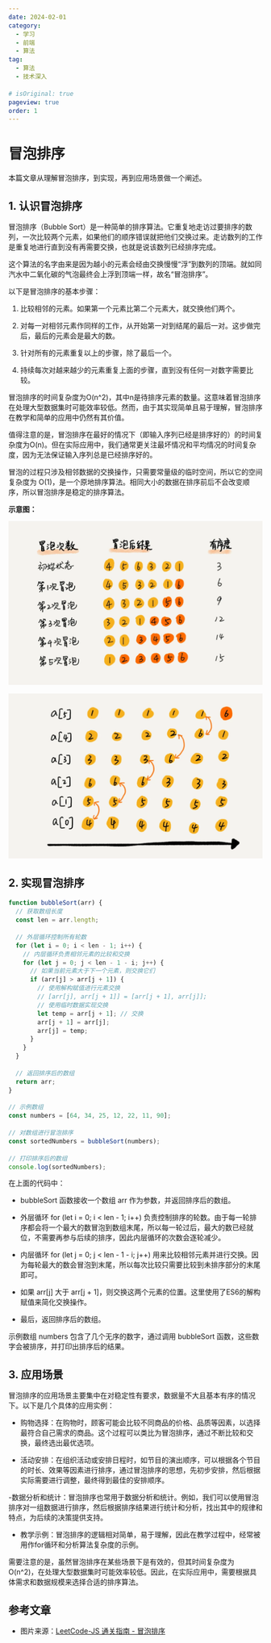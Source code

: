 ```yaml
---
date: 2024-02-01
category:
  - 学习
  - 前端
  - 算法
tag:
  - 算法
  - 技术深入

# isOriginal: true
pageview: true
order: 1
---
```


# **冒泡排序**

本篇文章从理解冒泡排序，到实现，再到应用场景做一个阐述。
<!-- more -->

## 1. 认识冒泡排序

冒泡排序（Bubble Sort）是一种简单的排序算法。它重复地走访过要排序的数列，一次比较两个元素，如果他们的顺序错误就把他们交换过来。走访数列的工作是重复地进行直到没有再需要交换，也就是说该数列已经排序完成。

这个算法的名字由来是因为越小的元素会经由交换慢慢“浮”到数列的顶端。就如同汽水中二氧化碳的气泡最终会上浮到顶端一样，故名“冒泡排序”。

以下是冒泡排序的基本步骤：

1. 比较相邻的元素。如果第一个元素比第二个元素大，就交换他们两个。

2. 对每一对相邻元素作同样的工作，从开始第一对到结尾的最后一对。这步做完后，最后的元素会是最大的数。

3. 针对所有的元素重复以上的步骤，除了最后一个。

4. 持续每次对越来越少的元素重复上面的步骤，直到没有任何一对数字需要比较。

冒泡排序的时间复杂度为O(n^2)，其中n是待排序元素的数量。这意味着冒泡排序在处理大型数据集时可能效率较低。然而，由于其实现简单且易于理解，冒泡排序在教学和简单的应用中仍然有其价值。

值得注意的是，冒泡排序在最好的情况下（即输入序列已经是排序好的）的时间复杂度为O(n)。但在实际应用中，我们通常更关注最坏情况和平均情况的时间复杂度，因为无法保证输入序列总是已经排序好的。

冒泡的过程只涉及相邻数据的交换操作，只需要常量级的临时空间，所以它的空间复杂度为 O(1)，是一个原地排序算法。相同大小的数据在排序前后不会改变顺序，所以冒泡排序是稳定的排序算法。

**示意图：**

![冒泡示意图1](./assets/bubble/1.png)

![冒泡示意图2](./assets/bubble/2.png)

## 2. 实现冒泡排序

```js
function bubbleSort(arr) {
  // 获取数组长度
  const len = arr.length;

  // 外层循环控制所有轮数
  for (let i = 0; i < len - 1; i++) {
    // 内层循环负责相邻元素的比较和交换
    for (let j = 0; j < len - 1 - i; j++) {
      // 如果当前元素大于下一个元素，则交换它们
      if (arr[j] > arr[j + 1]) {
        // 使用解构赋值进行元素交换
        // [arr[j], arr[j + 1]] = [arr[j + 1], arr[j]];
        // 使用临时数据实现交换
        let temp = arr[j + 1]; // 交换
        arr[j + 1] = arr[j];
        arr[j] = temp;
      }
    }
  }

  // 返回排序后的数组
  return arr;
}

// 示例数组
const numbers = [64, 34, 25, 12, 22, 11, 90];

// 对数组进行冒泡排序
const sortedNumbers = bubbleSort(numbers);

// 打印排序后的数组
console.log(sortedNumbers);
```

在上面的代码中：

- bubbleSort 函数接收一个数组 arr 作为参数，并返回排序后的数组。

- 外层循环 for (let i = 0; i < len - 1; i++) 负责控制排序的轮数。由于每一轮排序都会将一个最大的数冒泡到数组末尾，所以每一轮过后，最大的数已经就位，不需要再参与后续的排序，因此内层循环的次数会逐轮减少。

- 内层循环 for (let j = 0; j < len - 1 - i; j++) 用来比较相邻元素并进行交换。因为每轮最大的数会冒泡到末尾，所以每次比较只需要比较到未排序部分的末尾即可。

- 如果 arr[j] 大于 arr[j + 1]，则交换这两个元素的位置。这里使用了ES6的解构赋值来简化交换操作。

- 最后，返回排序后的数组。

示例数组 numbers 包含了几个无序的数字，通过调用 bubbleSort 函数，这些数字会被排序，并打印出排序后的结果。

## 3. 应用场景

冒泡排序的应用场景主要集中在对稳定性有要求，数据量不大且基本有序的情况下。以下是几个具体的应用实例：

- 购物选择：在购物时，顾客可能会比较不同商品的价格、品质等因素，以选择最符合自己需求的商品。这个过程可以类比为冒泡排序，通过不断比较和交换，最终选出最优选项。

- 活动安排：在组织活动或安排日程时，如节目的演出顺序，可以根据各个节目的时长、效果等因素进行排序，通过冒泡排序的思想，先初步安排，然后根据实际需要进行调整，最终得到最佳的安排顺序。

-数据分析和统计：冒泡排序也常用于数据分析和统计。例如，我们可以使用冒泡排序对一组数据进行排序，然后根据排序结果进行统计和分析，找出其中的规律和特点，为后续的决策提供支持。

- 教学示例：冒泡排序的逻辑相对简单，易于理解，因此在教学过程中，经常被用作for循环和分析算法复杂度的示例。

需要注意的是，虽然冒泡排序在某些场景下是有效的，但其时间复杂度为O(n^2)，在处理大型数据集时可能效率较低。因此，在实际应用中，需要根据具体需求和数据规模来选择合适的排序算法。

## 参考文章

- 图片来源：[LeetCode-JS 通关指南 - 冒泡排序](https://2xiao.github.io/leetcode-js/leetcode/algorithm/sort.html#%E5%86%92%E6%B3%A1%E6%8E%92%E5%BA%8F-bubble-sort)